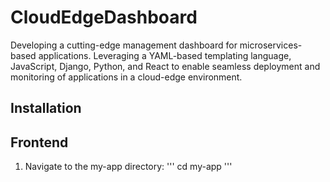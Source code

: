 # CloudEdgeDashboard
Developing a cutting-edge management dashboard for microservices-based applications. Leveraging a YAML-based templating language, JavaScript, Django, Python, and React to enable seamless deployment and monitoring of applications in a cloud-edge environment.

## Installation

## Frontend
1. Navigate to the my-app directory:
''' cd my-app '''



